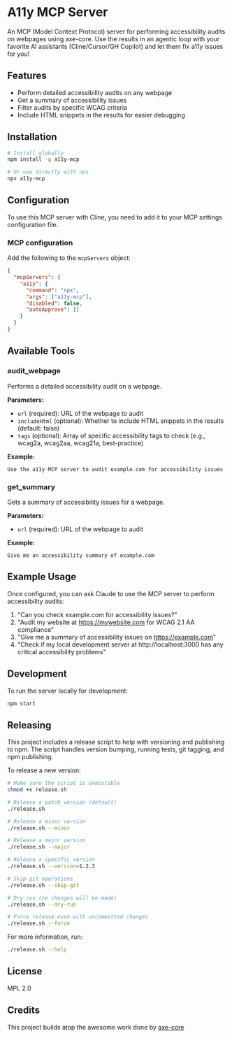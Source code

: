 # A11y MCP Server

An MCP (Model Context Protocol) server for performing accessibility audits on webpages using axe-core. Use the results in an agentic loop with your favorite AI assistants (Cline/Cursor/GH Copilot) and let them fix a11y issues for you!

## Features

- Perform detailed accessibility audits on any webpage
- Get a summary of accessibility issues
- Filter audits by specific WCAG criteria
- Include HTML snippets in the results for easier debugging

## Installation

```bash
# Install globally
npm install -g a11y-mcp

# Or use directly with npx
npx a11y-mcp
```

## Configuration

To use this MCP server with Cline, you need to add it to your MCP settings configuration file.

### MCP configuration 

Add the following to the `mcpServers` object:

```json
{
  "mcpServers": {
    "a11y": {
      "command": "npx",
      "args": ["a11y-mcp"],
      "disabled": false,
      "autoApprove": []
    }
  }
}
```

## Available Tools

### audit_webpage

Performs a detailed accessibility audit on a webpage.

**Parameters:**
- `url` (required): URL of the webpage to audit
- `includeHtml` (optional): Whether to include HTML snippets in the results (default: false)
- `tags` (optional): Array of specific accessibility tags to check (e.g., wcag2a, wcag2aa, wcag21a, best-practice)

**Example:**
```
Use the a11y MCP server to audit example.com for accessibility issues
```

### get_summary

Gets a summary of accessibility issues for a webpage.

**Parameters:**
- `url` (required): URL of the webpage to audit

**Example:**
```
Give me an accessibility summary of example.com
```

## Example Usage

Once configured, you can ask Claude to use the MCP server to perform accessibility audits:

1. "Can you check example.com for accessibility issues?"
2. "Audit my website at https://mywebsite.com for WCAG 2.1 AA compliance"
3. "Give me a summary of accessibility issues on https://example.com"
4. "Check if my local development server at http://localhost:3000 has any critical accessibility problems"

## Development

To run the server locally for development:

```bash
npm start
```

## Releasing

This project includes a release script to help with versioning and publishing to npm. The script handles version bumping, running tests, git tagging, and npm publishing.

To release a new version:

```bash
# Make sure the script is executable
chmod +x release.sh

# Release a patch version (default)
./release.sh

# Release a minor version
./release.sh --minor

# Release a major version
./release.sh --major

# Release a specific version
./release.sh --version=1.2.3

# Skip git operations
./release.sh --skip-git

# Dry run (no changes will be made)
./release.sh --dry-run

# Force release even with uncommitted changes
./release.sh --force
```

For more information, run:

```bash
./release.sh --help
```

## License
MPL 2.0

## Credits
This project builds atop the awesome work done by [axe-core](https://github.com/dequelabs/axe-core)

